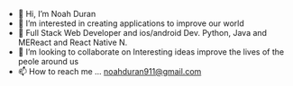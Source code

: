 - 👋 Hi, I’m Noah Duran
- 👀 I’m interested in creating applications to improve our world
- 🌱 Full Stack Web Developer and ios/android Dev. Python, Java and MEReact and React Native N.
- 💞️ I’m looking to collaborate on Interesting ideas improve the lives of the peole around us
- 📫 How to reach me ...
noahduran911@gmail.com

<!---
NDsurfer8/NDsurfer8 is a ✨ special ✨ repository because its `README.md` (this file) appears on your GitHub profile.
You can click the Preview link to take a look at your changes.
--->
